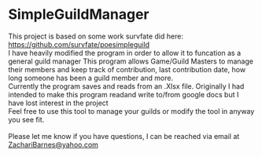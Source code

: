 # SimpleGuildManager
This project is based on some work survfate did here: <br>
https://github.com/survfate/poesimpleguild</br>
I have heavily modified the program in order to allow it to funcation as a general guild manager
This program allows Game/Guild Masters to manage their members and keep track of contribution, last contribution date, how long someone has been a guild member and more.<br>
Currently the program saves and reads from an .Xlsx file. Originally I had intended to make this program readand write  to/from google docs but I have lost interest in the project</br>
Feel free to use this tool to manage your guilds or modify the tool in anyway you see fit.<br></br>
Please let me know if you have questions, I can be reached via email at ZachariBarnes@yahoo.com<br>
